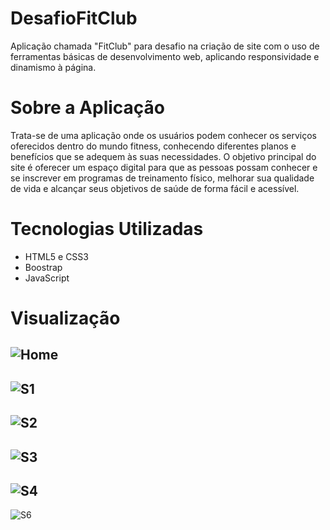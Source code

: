 # DesafioFitClub
 Aplicação chamada "FitClub" para desafio na criação de site com o uso de ferramentas básicas de desenvolvimento web, aplicando responsividade e dinamismo à página.

# Sobre a Aplicação
Trata-se de uma aplicação onde os usuários podem conhecer os serviços oferecidos dentro do mundo fitness, conhecendo diferentes planos e benefícios que se adequem às suas necessidades. O objetivo principal do site é oferecer um espaço digital para que as pessoas possam conhecer e se inscrever em programas de treinamento físico, melhorar sua qualidade de vida e alcançar seus objetivos de saúde de forma fácil e acessível.

# Tecnologias Utilizadas
- HTML5 e CSS3
- Boostrap
- JavaScript

# Visualização
![Home](https://github.com/user-attachments/assets/85fc8030-97c1-4b1c-b72c-5e4aa4eebd94)
-
![S1](https://github.com/user-attachments/assets/3e82f283-d43f-40eb-9ac3-194248eecf9b)
-
![S2](https://github.com/user-attachments/assets/79a00100-5d5f-4b35-ac0a-6e607d00fbc0)
-
![S3](https://github.com/user-attachments/assets/d59e6a11-4c73-4c09-875c-2e0116d50eb9)
-
![S4](https://github.com/user-attachments/assets/4765b47b-8c25-48bd-ad6b-20bce79fb3e1)
-
![S6](https://github.com/user-attachments/assets/79b73874-e4bd-4d76-968c-381192c816e6)




